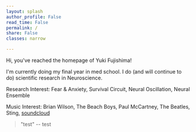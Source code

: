 ```yaml
---
layout: splash
author_profile: False
read_time: False
permalink: /
share: False
classes: narrow

---
```

<a name="about"></a>

Hi, you've reached the homepage of Yuki Fujishima!

I'm currently doing my final year in med school. I do (and will continue to do) scientific research in Neuroscience.

Research Interest: Fear & Anxiety, Survival Circuit, Neural Oscillation, Neural Ensemble

Music Interest: Brian Wilson, The Beach Boys, Paul McCartney, The Beatles, Sting, [soundcloud]

> "test"
-- test





[soundcloud]: https://soundcloud.com/yuki-fuji
